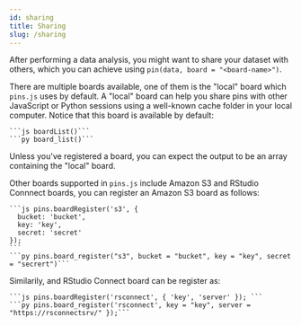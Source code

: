 ```yaml
---
id: sharing
title: Sharing
slug: /sharing
---
```


After performing a data analysis, you might want to share your dataset with others, which you can achieve using `pin(data, board = "<board-name>")`.

There are multiple boards available, one of them is the "local" board which `pins.js` uses by default. A "local" board can help you share pins with other JavaScript or Python sessions using a well-known cache folder in your local computer. Notice that this board is available by default:

````multilang
```js boardList()```
```py board_list()```
````

Unless you've registered a board, you can expect the output to be an array containing the "local" board.

Other boards supported in `pins.js` include Amazon S3 and RStudio Connnect boards, you can register an Amazon S3 board as follows:

````multilang
```js pins.boardRegister('s3', {
  bucket: 'bucket',
  key: 'key',
  secret: 'secret'
});
```
```py pins.board_register("s3", bucket = "bucket", key = "key", secret = "secrert")```
````

Similarily, and RStudio Connect board can be register as:

````multilang
```js pins.boardRegister('rsconnect', { 'key', 'server' }); ```
```py pins.board_register('rsconnect', key = "key", server = "https://rsconnectsrv/" });```
````
